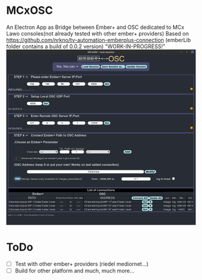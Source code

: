 # MCxOSC
An Electron App as Bridge between Ember+ and OSC dedicated to MCx Lawo consoles(not already tested with other ember+ providers)
Based on https://github.com/nrkno/tv-automation-emberplus-connection
(emberLib folder contains a build of 0.0.2 version)
"WORK-IN-PROGRESS!"
![Screenshot](MCxOSC_v0.0.8-alpha.png)
# ToDo
- [ ] Test with other ember+ providers (riedel mediornet...)
- [ ] Build for other platform
and much, much more...
